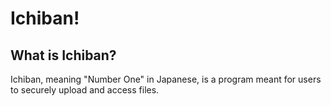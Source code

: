 # Ichiban!

## What is Ichiban?
Ichiban, meaning "Number One" in Japanese, is a program meant for users to securely upload and access files.